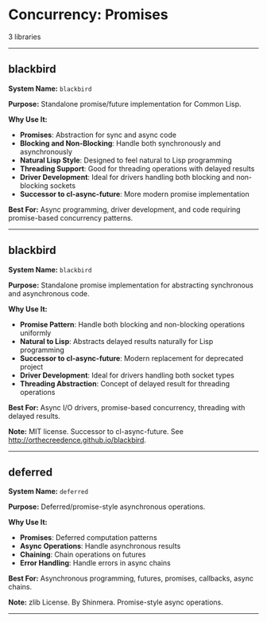 # Concurrency: Promises

3 libraries

---

## blackbird

**System Name:** `blackbird`

**Purpose:** Standalone promise/future implementation for Common Lisp.

**Why Use It:**
- **Promises**: Abstraction for sync and async code
- **Blocking and Non-Blocking**: Handle both synchronously and asynchronously
- **Natural Lisp Style**: Designed to feel natural to Lisp programming
- **Threading Support**: Good for threading operations with delayed results
- **Driver Development**: Ideal for drivers handling both blocking and non-blocking sockets
- **Successor to cl-async-future**: More modern promise implementation

**Best For:** Async programming, driver development, and code requiring promise-based concurrency patterns.

---


## blackbird

**System Name:** `blackbird`

**Purpose:** Standalone promise implementation for abstracting synchronous and asynchronous code.

**Why Use It:**
- **Promise Pattern**: Handle both blocking and non-blocking operations uniformly
- **Natural to Lisp**: Abstracts delayed results naturally for Lisp programming
- **Successor to cl-async-future**: Modern replacement for deprecated project
- **Driver Development**: Ideal for drivers handling both socket types
- **Threading Abstraction**: Concept of delayed result for threading operations

**Best For:** Async I/O drivers, promise-based concurrency, threading with delayed results.

**Note:** MIT license. Successor to cl-async-future. See http://orthecreedence.github.io/blackbird.

---


## deferred

**System Name:** `deferred`

**Purpose:** Deferred/promise-style asynchronous operations.

**Why Use It:**
- **Promises**: Deferred computation patterns
- **Async Operations**: Handle asynchronous results
- **Chaining**: Chain operations on futures
- **Error Handling**: Handle errors in async chains

**Best For:** Asynchronous programming, futures, promises, callbacks, async chains.

**Note:** zlib License. By Shinmera. Promise-style async operations.

---


